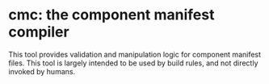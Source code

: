 # cmc: the component manifest compiler

This tool provides validation and manipulation logic for component manifest
files. This tool is largely intended to be used by build rules, and not directly
invoked by humans.
